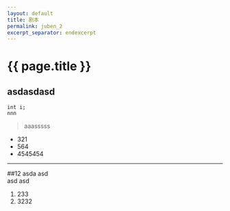 ```yaml
---
layout: default
title: 剧本
permalink: juben_2
excerpt_separator: endexcerpt
---
```


# {{ page.title }}

## asdasdasd

	int i;
	nnn

> aaasssss

- 321
- 564
- 4545454

----------
 ##12
asda
asd<br />
   asd
asd

1. 233
2. 3232
